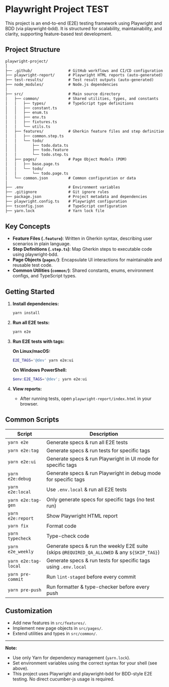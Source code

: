 # Playwright Project TEST

This project is an end-to-end (E2E) testing framework using Playwright and BDD (via playwright-bdd). It is structured for scalability, maintainability, and clarity, supporting feature-based test development.

## Project Structure

```md
playwright-project/
│
├── .github/                # GitHub workflows and CI/CD configuration
├── playwright-report/      # Playwright HTML reports (auto-generated)
├── test-results/           # Test result outputs (auto-generated)
├── node_modules/           # Node.js dependencies
│
├── src/                    # Main source directory
│   ├── common/             # Shared utilities, types, and constants
│   │   ├── types/          # TypeScript type definitions
│   │   ├── constant.ts
│   │   ├── enum.ts
│   │   ├── env.ts
│   │   ├── fixtures.ts
│   │   └── utils.ts
│   ├── features/           # Gherkin feature files and step definitions
│   │   ├── common.step.ts
│   │   └── todo/
│   │       ├── todo.data.ts
│   │       ├── todo.feature
│   │       └── todo.step.ts
│   ├── pages/              # Page Object Models (POM)
│   │   ├── base.page.ts
│   │   └── todo/
│   │       └── todo.page.ts
│   └── common.json         # Common configuration or data
│
├── .env                    # Environment variables
├── .gitignore              # Git ignore rules
├── package.json            # Project metadata and dependencies
├── playwright.config.ts    # Playwright configuration
├── tsconfig.json           # TypeScript configuration
├── yarn.lock               # Yarn lock file
```

## Key Concepts

- **Feature Files (`.feature`)**: Written in Gherkin syntax, describing user scenarios in plain language.
- **Step Definitions (`.step.ts`)**: Map Gherkin steps to executable code using playwright-bdd.
- **Page Objects (`pages/`)**: Encapsulate UI interactions for maintainable and reusable test code.
- **Common Utilities (`common/`)**: Shared constants, enums, environment configs, and TypeScript types.

## Getting Started

1. **Install dependencies:**

   ```bash
   yarn install
   ```

2. **Run all E2E tests:**

   ```bash
   yarn e2e
   ```

3. **Run E2E tests with tags:**

   **On Linux/macOS:**

   ```bash
   E2E_TAGS='@dev' yarn e2e:ui
   ```

   **On Windows PowerShell:**

   ```powershell
   $env:E2E_TAGS='@dev'; yarn e2e:ui
   ```

4. **View reports:**
   - After running tests, open `playwright-report/index.html` in your browser.

## Common Scripts

| Script               | Description                                                                                  |
| -------------------- | -------------------------------------------------------------------------------------------- |
| `yarn e2e`           | Generate specs & run all E2E tests                                                           |
| `yarn e2e:tag`       | Generate specs & run tests for specific tags                                                 |
| `yarn e2e:ui`        | Generate specs & run Playwright in UI mode for specific tags                                 |
| `yarn e2e:debug`     | Generate specs & run Playwright in debug mode for specific tags                              |
| `yarn e2e:local`     | Use `.env.local` & run all E2E tests                                                         |
| `yarn e2e:tag-gen`   | Only generate specs for specific tags (no test run)                                          |
| `yarn e2e:report`    | Show Playwright HTML report                                                                  |
| `yarn fix`           | Format code                                                                                  |
| `yarn typecheck`     | Type-check code                                                                              |
| `yarn e2e_weekly`    | Generate specs & run the weekly E2E suite (skips `@REQUIRED_QA_ALLOWED` & any `${SKIP_TAG}`) |
| `yarn e2e:tag-local` | Generate specs & run tests for specific tags using `.env.local`                              |
| `yarn pre-commit`    | Run `lint-staged` before every commit                                                        |
| `yarn pre-push`      | Run formatter & type-checker before every push                                               |

## Customization

- Add new features in `src/features/`.
- Implement new page objects in `src/pages/`.
- Extend utilities and types in `src/common/`.

---

**Note:**

- Use only Yarn for dependency management (`yarn.lock`).
- Set environment variables using the correct syntax for your shell (see above).
- This project uses Playwright and playwright-bdd for BDD-style E2E testing. No direct cucumber-js usage is required.
